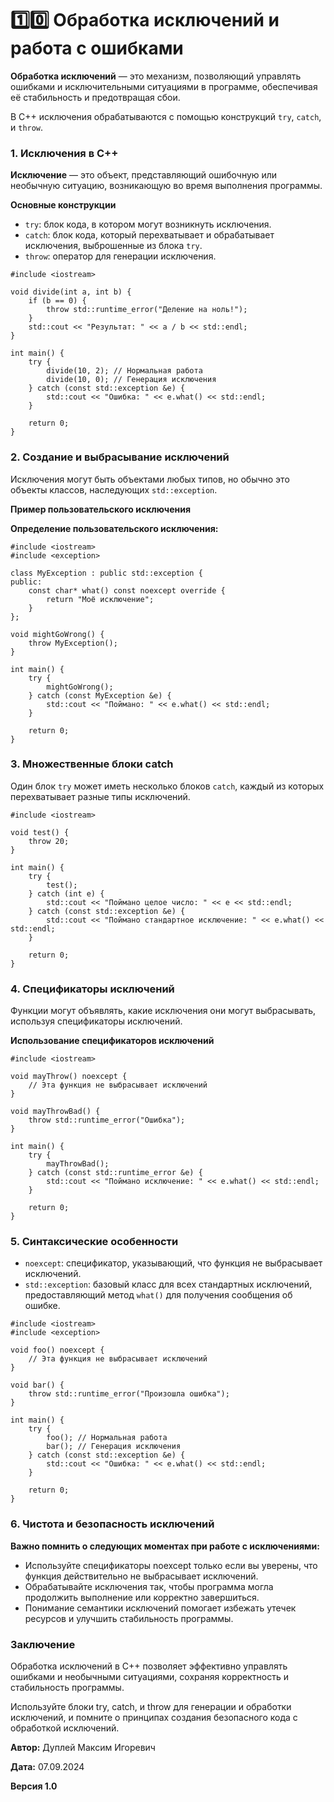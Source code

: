 # 1️⃣0️⃣ Обработка исключений и работа с ошибками

**Обработка исключений** — это механизм, позволяющий управлять ошибками и исключительными ситуациями в программе, обеспечивая её стабильность и предотвращая сбои.

В C++ исключения обрабатываются с помощью конструкций `try`, `catch`, и `throw`.

### 1. Исключения в C++

**Исключение** — это объект, представляющий ошибочную или необычную ситуацию, возникающую во время выполнения программы.

**Основные конструкции**

- `try`: блок кода, в котором могут возникнуть исключения.
- `catch`: блок кода, который перехватывает и обрабатывает исключения, выброшенные из блока `try`.
- `throw`: оператор для генерации исключения.

```
#include <iostream>

void divide(int a, int b) {
    if (b == 0) {
        throw std::runtime_error("Деление на ноль!");
    }
    std::cout << "Результат: " << a / b << std::endl;
}

int main() {
    try {
        divide(10, 2); // Нормальная работа
        divide(10, 0); // Генерация исключения
    } catch (const std::exception &e) {
        std::cout << "Ошибка: " << e.what() << std::endl;
    }

    return 0;
}
```

### 2. Создание и выбрасывание исключений

Исключения могут быть объектами любых типов, но обычно это объекты классов, наследующих `std::exception`.

**Пример пользовательского исключения**

**Определение пользовательского исключения:**
```
#include <iostream>
#include <exception>

class MyException : public std::exception {
public:
    const char* what() const noexcept override {
        return "Моё исключение";
    }
};

void mightGoWrong() {
    throw MyException();
}

int main() {
    try {
        mightGoWrong();
    } catch (const MyException &e) {
        std::cout << "Поймано: " << e.what() << std::endl;
    }

    return 0;
}
```

### 3. Множественные блоки catch

Один блок `try` может иметь несколько блоков `catch`, каждый из которых перехватывает разные типы исключений.

```
#include <iostream>

void test() {
    throw 20;
}

int main() {
    try {
        test();
    } catch (int e) {
        std::cout << "Поймано целое число: " << e << std::endl;
    } catch (const std::exception &e) {
        std::cout << "Поймано стандартное исключение: " << e.what() << std::endl;
    }

    return 0;
}
```

### 4. Спецификаторы исключений

Функции могут объявлять, какие исключения они могут выбрасывать, используя спецификаторы исключений.

**Использование спецификаторов исключений**

```
#include <iostream>

void mayThrow() noexcept {
    // Эта функция не выбрасывает исключений
}

void mayThrowBad() {
    throw std::runtime_error("Ошибка");
}

int main() {
    try {
        mayThrowBad();
    } catch (const std::runtime_error &e) {
        std::cout << "Поймано исключение: " << e.what() << std::endl;
    }

    return 0;
}
```

### 5. Синтаксические особенности

- `noexcept`: спецификатор, указывающий, что функция не выбрасывает исключений.
- `std::exception`: базовый класс для всех стандартных исключений, предоставляющий метод `what()` для получения сообщения об ошибке.

```
#include <iostream>
#include <exception>

void foo() noexcept {
    // Эта функция не выбрасывает исключений
}

void bar() {
    throw std::runtime_error("Произошла ошибка");
}

int main() {
    try {
        foo(); // Нормальная работа
        bar(); // Генерация исключения
    } catch (const std::exception &e) {
        std::cout << "Ошибка: " << e.what() << std::endl;
    }

    return 0;
}
```

### 6. Чистота и безопасность исключений

**Важно помнить о следующих моментах при работе с исключениями:**

- Используйте спецификаторы noexcept только если вы уверены, что функция действительно не выбрасывает исключений.
- Обрабатывайте исключения так, чтобы программа могла продолжить выполнение или корректно завершиться.
- Понимание семантики исключений помогает избежать утечек ресурсов и улучшить стабильность программы.

### Заключение

Обработка исключений в C++ позволяет эффективно управлять ошибками и необычными ситуациями, сохраняя корректность и стабильность программы.

Используйте блоки try, catch, и throw для генерации и обработки исключений, и помните о принципах создания безопасного кода с обработкой исключений.



**Автор:** Дуплей Максим Игоревич

**Дата:** 07.09.2024

**Версия 1.0**